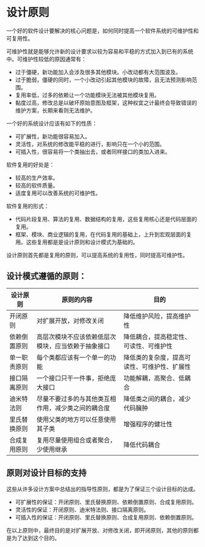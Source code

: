 # 设计原则

一个好的软件设计要解决的核心问题是，如何同时提高一个软件系统的可维护性和可复用性。

可维护性就是能够允许新的设计要求以较为容易和平稳的方式加入到已有的系统中。可维护性较低的原因通常有：

- 过于僵硬，新功能加入会涉及很多其他模块。小改动都有大范围波及。
- 过于脆弱，僵硬的同时，一个小改动引起其他模块的故障，且无法预测影响范围。
- 复用率低，过多的依赖让一个功能模块无法被其他模块复用。
- 黏度过高，修改总是以破坏原始意图及框架，这种权宜之计最终会导致错误的维护方案，长期来看则无法维护。

一个好的系统设计应该有如下的性质：

- 可扩展性，新功能很容易加入。
- 灵活性，对系统的修改能平稳的进行，影响只在一个小的范围。
- 可插入性，很容易将一个类抽出去，或者同样接口的类加入进来。

软件复用的好处是：

- 较高的生产效率。
- 较高的软件质量。
- 适度复用可以改善系统的可维护性。

软件复用的形式：

- 代码片段复用、算法的复用、数据结构的复用，这些复用核心还是代码层面的复用。
- 框架、模块、商业逻辑的复用，在代码复用的基础上，上升到宏观层面的复用。这些复用都是是设计原则和设计模式为基础的。

设计原则首先都是复用的原则，可以提高系统的复用性，同时提高可维护性。

## 设计模式遵循的原则：

| 设计原则     | 原则的内容                                         | 目的                                         |
| ------------ | -------------------------------------------------- | -------------------------------------------- |
| 开闭原则     | 对扩展开放，对修改关闭                             | 降低维护风险，提高维护性                     |
| 依赖倒置原则 | 高层次模块不应该依赖低层次模块，应当依赖于抽象接口 | 降低耦合，提高稳定性、可读性、可维护性       |
| 单一职责原则 | 每个类都应该有一个单一的功能                       | 降低类的复杂度，提高可读性、可维护性、扩展性 |
| 接口隔离原则 | 一个接口只干一件事，拒绝庞大接口                   | 功能解耦，高聚合、低耦合                     |
| 迪米特法则   | 尽量不要过多的与其他类互相作用，减少类之间的耦合度 | 降低类之间的耦合，减少代码臃肿               |
| 里氏替换原则 | 使用父类的地方可以任意使用其子类                   | 增强程序的健壮性                             |
| 合成复用原则 | 复用尽量使用组合或者聚合，少使用继承               | 降低代码耦合                                 |

## 原则对设计目标的支持

这些从许多设计方案中总结出的指导性原则，都是为了保证三个设计目标的达成。

- 可扩展性的保证：开闭原则、里氏替换原则、依赖倒置原则、合成复用原则。
- 灵活性的保证：开闭原则、迪米特法则、接口隔离原则。
- 可插入性的保证：开闭原则、里氏替换原则、合成复用原则、依赖倒置原则。

在以上原则中，最终目的是对扩展开放、对修改关闭，即开闭原则，其他的原则都是为了达到这个目的。

